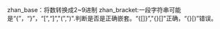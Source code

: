 zhan_base：将数转换成2~9进制
zhan_bracket:一段字符串可能是“{”，“}”，“[”,“]”,"(",")".判断是否是正确嵌套。“{[]}”,"{}[]"正确，“{}[)”错误。
